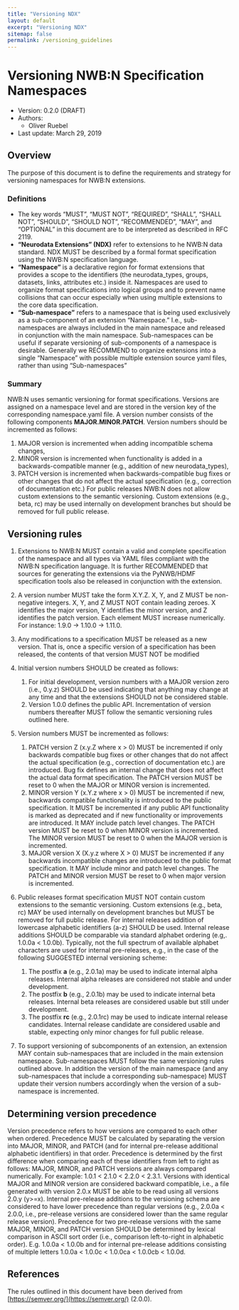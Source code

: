 ```yaml
---
title: "Versioning NDX"
layout: default
excerpt: "Versioning NDX"
sitemap: false
permalink: /versioning_guidelines
---
```


# Versioning NWB:N Specification Namespaces

* Version: 0.2.0 (DRAFT)
* Authors:
   * Oliver Ruebel
* Last update: March 29, 2019

## Overview

The purpose of this document is to define the requirements and strategy for versioning namespaces for NWB:N extensions.

### Definitions

* The key words “MUST”, “MUST NOT”, “REQUIRED”, “SHALL”, “SHALL NOT”, “SHOULD”, “SHOULD NOT”, “RECOMMENDED”, “MAY”, and “OPTIONAL” in this document are to be interpreted as described in RFC 2119.
* **“Neurodata Extensions” (NDX)** refer to extensions to he NWB:N data standard. NDX MUST be described by a formal format specification using the NWB:N specification language.
* **“Namespace”** is a declarative region for format extensions that provides a scope to the identifiers (the neurodata_types, groups, datasets, links, attributes etc.) inside it. Namespaces are used to organize format specifications into logical groups and to prevent name collisions that can occur especially when using multiple extensions to the core data specification.
* **“Sub-namespace”** refers to a namespace that is being used exclusively as a sub-component of an extension “Namespace.” I.e., sub-namespaces are always included in the main namespace and released in conjunction with the main namespace. Sub-namespaces can be useful if separate versioning of sub-components of a namespace is desirable. Generally we RECOMMEND to organize extensions into a single “Namespace” with possible multiple extension source yaml files, rather than using “Sub-namespaces”

### Summary

NWB:N uses semantic versioning for format specifications. Versions are assigned on a namespace level and are stored in the version key of the corresponding namespace.yaml file. A version number consists of the following components **MAJOR.MINOR.PATCH**. Version numbers should be incremented as follows:

1. MAJOR version is incremented when adding incompatible schema changes,
2. MINOR version is incremented when functionality is added in a backwards-compatible manner (e.g., addition of new neurodata_types),
3. PATCH version is incremented when backwards-compatible bug fixes or other changes that do not affect the actual specification (e.g., correction of documentation etc.)
For public releases NWB:N does not allow custom extensions to the semantic versioning. Custom extensions (e.g., beta, rc) may be used internally on development branches but should be removed for full public release.

## Versioning rules

1. Extensions to NWB:N MUST contain a valid and complete specification of the namespace and all types via YAML files compliant with the NWB:N specification language. It is further RECOMMENDED that sources for generating the extensions via the PyNWB/HDMF specification tools also be released in conjunction with the extension.
2. A version number MUST take the form X.Y.Z. X, Y, and Z MUST be non-negative integers. X, Y, and Z MUST NOT contain leading zeroes. X identifies the major version, Y identifies the minor version, and Z identifies the patch version. Each element MUST increase numerically. For instance: 1.9.0 -> 1.10.0 -> 1.11.0.
3. Any modifications to a specification MUST be released as a new version. That is, once a specific version of a specification has been released, the contents of that version MUST NOT be modified
4. Initial version numbers SHOULD be created as follows:

   1. For initial development, version numbers with a MAJOR version zero (i.e., 0.y.z) SHOULD be used indicating that anything may change at any time and that the extensions SHOULD not be considered stable.
   2. Version 1.0.0 defines the public API. Incrementation of version numbers thereafter MUST follow the semantic versioning rules outlined here.

5. Version numbers MUST be incremented as follows:

   1. PATCH version Z (x.y.Z where x > 0) MUST be incremented if only backwards compatible bug fixes or other changes that do not affect the actual specification (e.g., correction of documentation etc.) are introduced. Bug fix defines an internal change that does not affect the actual data format specification. The PATCH version MUST be reset to 0 when the MAJOR or MINOR version is incremented.
   2. MINOR version Y (x.Y.z where x > 0) MUST be incremented if new, backwards compatible functionality is introduced to the public specification. It MUST be incremented if any public API functionality is marked as deprecated and if new functionality or improvements are introduced. It MAY include patch level changes. The PATCH version MUST be reset to 0 when MINOR version is incremented. The MINOR version MUST be reset to 0 when the MAJOR version is incremented.
   3. MAJOR version X (X.y.z where  X > 0) MUST be incremented if any backwards incompatible changes are introduced to the public format specification. It MAY include minor and patch level changes. The PATCH and MINOR version MUST be reset to 0 when major version is incremented.

6. Public releases format specification MUST NOT contain custom extensions to the semantic versioning. Custom extensions (e.g., beta, rc) MAY be used internally on development branches but MUST be removed for full public release. For internal releases addition of lowercase alphabetic identifiers (a-z) SHOULD be used. Internal release additions SHOULD be comparable via standard alphabet ordering (e.g,. 1.0.0a < 1.0.0b). Typically, not the full spectrum of available alphabet characters are used for internal pre-releases, e.g., in the case of the following SUGGESTED internal versioning scheme:

   1. The postfix **a** (e.g., 2.0.1a) may be used to indicate internal alpha releases. Internal alpha releases are considered not stable and under development.
   2. The postfix **b** (e.g., 2.0.1b) may be used to indicate internal beta releases. Internal beta releases are considered usable but still under development.
   3. The postfix **rc** (e.g., 2.0.1rc) may be used to indicate internal release candidates. Internal release candidate are considered usable and stable, expecting only minor changes for full public release.

7. To support versioning of subcomponents of an extension, an extension MAY contain sub-namespaces that are included in the main extension namespace. Sub-namespaces MUST follow the same versioning rules outlined above. In addition the version of the main namespace (and any sub-namespaces that include a corresponding sub-namespace) MUST update their version numbers accordingly when the version of a sub-namespace is incremented.

## Determining version precedence

Version precedence refers to how versions are compared to each other when ordered. Precedence MUST be calculated by separating the version into MAJOR, MINOR, and PATCH (and for internal pre-release additional alphabetic identifiers) in that order. Precedence is determined by the first difference when comparing each of these identifiers from left to right as follows: MAJOR, MINOR, and PATCH versions are always compared numerically. For example: 1.0.1 < 2.1.0 < 2.2.0 < 2.3.1. Versions with identical MAJOR and MINOR version are considered backward compatible, i.e., a file generated with version 2.0.x MUST be able to be read using all versions 2.0.y (y>=x). Internal pre-release additions to the versioning schema are considered to have lower precedence than regular versions (e.g., 2.0.0a < 2.0.0, i.e., pre-release versions are considered lower than the same regular release version). Precedence for two pre-release versions with the same MAJOR, MINOR, and PATCH version SHOULD be determined by lexical comparison in ASCII sort order (i.e., comparison left-to-right in alphabetic order). E.g.  1.0.0a < 1.0.0b and for internal pre-release additions consisting of multiple letters 1.0.0a < 1.0.0c < 1.0.0ca < 1.0.0cb < 1.0.0d.

## References

The rules outlined in this document have been derived from [https://semver.org/](https://semver.org/) (2.0.0).





